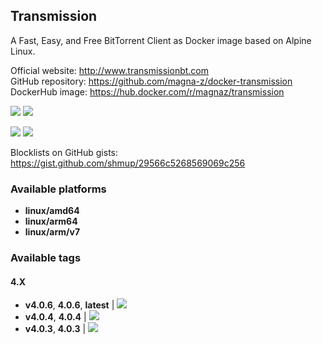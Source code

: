 Transmission
---

A Fast, Easy, and Free BitTorrent Client as Docker image based on Alpine Linux.

Official website: <http://www.transmissionbt.com>  
GitHub repository: <https://github.com/magna-z/docker-transmission>  
DockerHub image: <https://hub.docker.com/r/magnaz/transmission>

![](https://img.shields.io/github/stars/magna-z/docker-transmission)
![](https://img.shields.io/github/forks/magna-z/docker-transmission)

![](https://img.shields.io/docker/stars/magnaz/transmission)
![](https://img.shields.io/docker/pulls/magnaz/transmission)

Blocklists on GitHub gists: <https://gist.github.com/shmup/29566c5268569069c256>

### Available platforms
- **linux/amd64**
- **linux/arm64**
- **linux/arm/v7**

### Available tags
#### 4.X
- **v4.0.6**,  **4.0.6**, **latest** | ![](https://img.shields.io/docker/image-size/magnaz/transmission/4.0.6)
- **v4.0.4**,  **4.0.4** | ![](https://img.shields.io/docker/image-size/magnaz/transmission/4.0.4)
- **v4.0.3**, **4.0.3** | ![](https://img.shields.io/docker/image-size/magnaz/transmission/4.0.3)
